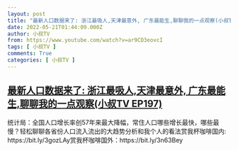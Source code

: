```yaml
---
layout: post
title: "最新人口数据来了: 浙江最吸人,天津最意外, 广东最能生,聊聊我的一点观察(小叔TV EP197)"
date: 2022-05-21T01:44:09.000Z
author: 小叔TV
from: https://www.youtube.com/watch?v=ar9CD3eovcI
tags: [ 小叔TV ]
comments: True
categories: [ 小叔TV ]
---
```

<!--1653097449000-->
[最新人口数据来了: 浙江最吸人,天津最意外, 广东最能生,聊聊我的一点观察(小叔TV EP197)](https://www.youtube.com/watch?v=ar9CD3eovcI)
------

<div>
统计局：全国人口增长率创57年来最大降幅，常住人口哪些增长最快，哪些最慢？轻松聊聊各省份人口流入流出的大趋势分析和我个人的看法赏我杯咖啡国内: https://bit.ly/3gozLAy赏我杯咖啡国外：https://bit.ly/3n63Bey
</div>
